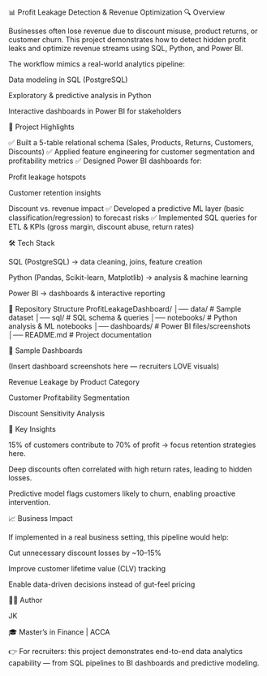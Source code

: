 📊 Profit Leakage Detection & Revenue Optimization
🔍 Overview

Businesses often lose revenue due to discount misuse, product returns, or customer churn.
This project demonstrates how to detect hidden profit leaks and optimize revenue streams using SQL, Python, and Power BI.

The workflow mimics a real-world analytics pipeline:

Data modeling in SQL (PostgreSQL)

Exploratory & predictive analysis in Python

Interactive dashboards in Power BI for stakeholders

🚀 Project Highlights

✅ Built a 5-table relational schema (Sales, Products, Returns, Customers, Discounts)
✅ Applied feature engineering for customer segmentation and profitability metrics
✅ Designed Power BI dashboards for:

Profit leakage hotspots

Customer retention insights

Discount vs. revenue impact
✅ Developed a predictive ML layer (basic classification/regression) to forecast risks
✅ Implemented SQL queries for ETL & KPIs (gross margin, discount abuse, return rates)

🛠️ Tech Stack

SQL (PostgreSQL) → data cleaning, joins, feature creation

Python (Pandas, Scikit-learn, Matplotlib) → analysis & machine learning

Power BI → dashboards & interactive reporting

📂 Repository Structure
ProfitLeakageDashboard/
│── data/              # Sample dataset
│── sql/               # SQL schema & queries
│── notebooks/         # Python analysis & ML notebooks
│── dashboards/        # Power BI files/screenshots
│── README.md          # Project documentation

📸 Sample Dashboards

(Insert dashboard screenshots here — recruiters LOVE visuals)

Revenue Leakage by Product Category

Customer Profitability Segmentation

Discount Sensitivity Analysis

🧠 Key Insights

15% of customers contribute to 70% of profit → focus retention strategies here.

Deep discounts often correlated with high return rates, leading to hidden losses.

Predictive model flags customers likely to churn, enabling proactive intervention.

📈 Business Impact

If implemented in a real business setting, this pipeline would help:

Cut unnecessary discount losses by ~10–15%

Improve customer lifetime value (CLV) tracking

Enable data-driven decisions instead of gut-feel pricing

🧑‍💻 Author

JK

🎓 Master’s in Finance | ACCA 



👉 For recruiters: this project demonstrates end-to-end data analytics capability — from SQL pipelines to BI dashboards and predictive modeling.
